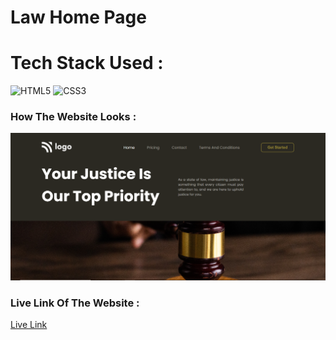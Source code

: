 # Law Home Page


# Tech Stack Used :

![HTML5](https://img.shields.io/badge/html5-%23E34F26.svg?style=for-the-badge&logo=html5&logoColor=white)
![CSS3](https://img.shields.io/badge/css3-%231572B6.svg?style=for-the-badge&logo=css3&logoColor=white)


### How The Website Looks :
![Website Image](./assets/webimage.png)


### Live Link Of The Website :
[Live Link](https://pavan-law-home-page.netlify.app/)